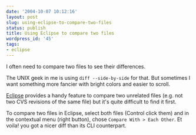 ```yaml
---
date: '2004-10-07 10:12:16'
layout: post
slug: using-eclipse-to-compare-two-files
status: publish
title: Using Eclipse to compare two files
wordpress_id: '45'
tags:
- eclipse
---
```


I often need to compare two files to see their differences.  

The UNIX geek in me is using `diff --side-by-side` for that. But sometimes I want something more fancier with bright colors and easier to scroll.

[Eclipse](http://eclipse.org) provides a handy feature to compare two unrelated files  (e.g. not two CVS revisions of the same file) but it's quite difficult to find it first.  

To compare two files in Eclipse, select both files (Control click them) and in the contextual menu (right button), chose `Compare With > Each Other`. Et voila! you got a nicer diff than its CLI counterpart.



